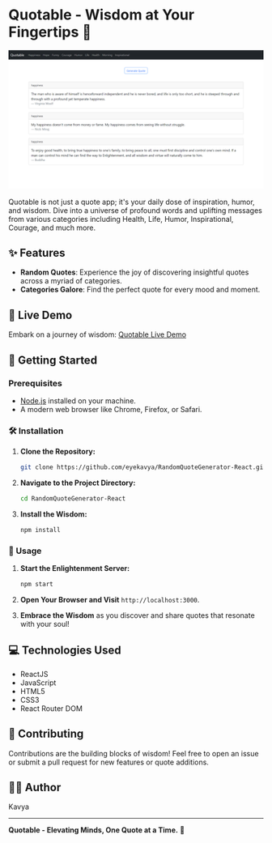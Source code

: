 # Quotable - Wisdom at Your Fingertips 🌟

![Quotable](/public/images/quotable-screenshot.png)

Quotable is not just a quote app; it's your daily dose of inspiration, humor, and wisdom. Dive into a universe of profound words and uplifting messages from various categories including Health, Life, Humor, Inspirational, Courage, and much more.

## ✨ Features

- **Random Quotes**: Experience the joy of discovering insightful quotes across a myriad of categories.
- **Categories Galore**: Find the perfect quote for every mood and moment.

## 🌌 Live Demo

Embark on a journey of wisdom: [Quotable Live Demo](https://kavya-quotable.netlify.app/)

## 🚀 Getting Started

### Prerequisites

- [Node.js](https://nodejs.org/) installed on your machine.
- A modern web browser like Chrome, Firefox, or Safari.

### 🛠️ Installation

1. **Clone the Repository:**

   ```bash
   git clone https://github.com/eyekavya/RandomQuoteGenerator-React.git
   ```

2. **Navigate to the Project Directory:**

   ```bash
   cd RandomQuoteGenerator-React
   ```

3. **Install the Wisdom:**

   ```bash
   npm install
   ```

### 🚀 Usage

1. **Start the Enlightenment Server:**

   ```bash
   npm start
   ```

2. **Open Your Browser and Visit** `http://localhost:3000`.

3. **Embrace the Wisdom** as you discover and share quotes that resonate with your soul!

## 💻 Technologies Used

- ReactJS
- JavaScript
- HTML5
- CSS3
- React Router DOM

## 🤝 Contributing

Contributions are the building blocks of wisdom! Feel free to open an issue or submit a pull request for new features or quote additions.

## 🙋‍♀️ Author

Kavya

---

**Quotable - Elevating Minds, One Quote at a Time.** 🌈

